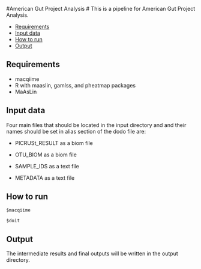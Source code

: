 #American Gut Project Analysis #
This is a pipeline for American Gut Project Analysis. 


* [Requirements](#markdown-header-requirements)
* [Input data](#markdown-header-input-data)
* [How to run](#markdown-header-how-to-run)
* [Output](#markdown-header-output)
 

## Requirements ##
* macqiime
* R with maaslin, gamlss, and pheatmap packages
* MaAsLin

## Input data ##
Four main files that should be located in the input directory and and their names 
should be set in alias section of the dodo file are:

* PICRUSt_RESULT as a biom file
 
* OTU_BIOM as a biom file 

* SAMPLE_IDS as a text file
  
* METADATA as a text file  

## How to run ##
``$macqiime``

``$doit``

## Output ##
The intermediate results and final outputs will be written in the output directory.